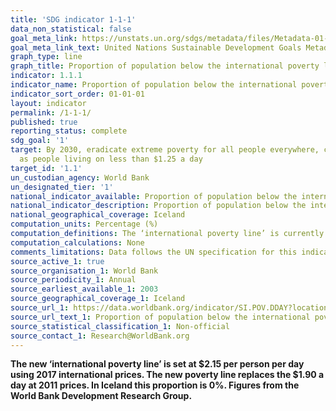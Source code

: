 ```yaml
---
title: 'SDG indicator 1-1-1'
data_non_statistical: false
goal_meta_link: https://unstats.un.org/sdgs/metadata/files/Metadata-01-01-01a.pdf
goal_meta_link_text: United Nations Sustainable Development Goals Metadata (pdf 894kB)
graph_type: line
graph_title: Proportion of population below the international poverty line
indicator: 1.1.1
indicator_name: Proportion of population below the international poverty line, by sex, age, employment status and geographical location (urban/rural)
indicator_sort_order: 01-01-01
layout: indicator
permalink: /1-1-1/
published: true
reporting_status: complete
sdg_goal: '1'
target: By 2030, eradicate extreme poverty for all people everywhere, currently measured
  as people living on less than $1.25 a day
target_id: '1.1'
un_custodian_agency: World Bank
un_designated_tier: '1'
national_indicator_available: Proportion of population below the international poverty line
national_indicator_description: Proportion of population below the international poverty line is defined as the percentage of the population living on less than $2.15 a day at 2017 international prices. 
national_geographical_coverage: Iceland
computation_units: Percentage (%)
computation_definitions: The ‘international poverty line’ is currently set at $2.15 a day at 2017 international prices.
computation_calculations: None
comments_limitations: Data follows the UN specification for this indicator. This indicator has been identified in collaboration with topic experts.
source_active_1: true
source_organisation_1: World Bank
source_periodicity_1: Annual
source_earliest_available_1: 2003
source_geographical_coverage_1: Iceland
source_url_1: https://data.worldbank.org/indicator/SI.POV.DDAY?locations=IS&name_desc=false
source_url_text_1: Proportion of population below the international poverty line
source_statistical_classification_1: Non-official
source_contact_1: Research@WorldBank.org
---
```


**The new ‘international poverty line’ is set at $2.15 per person per day using 2017 international prices. The new poverty line replaces the $1.90 a day at 2011 prices. In Iceland this proportion is 0%. Figures from the World Bank Development Research Group.**
